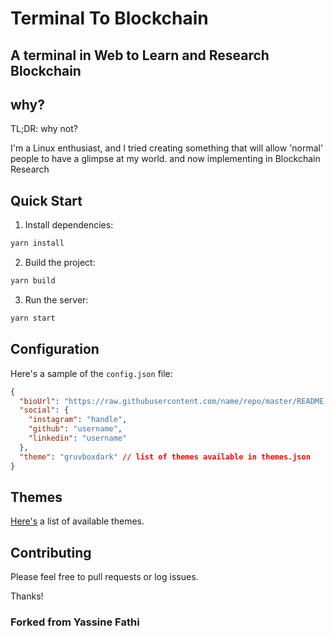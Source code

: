# Terminal To Blockchain

## A terminal in Web to Learn and Research Blockchain

## why?

TL;DR: why not?

I'm a Linux enthusiast, and I tried creating something that will allow 'normal' people to have a glimpse at my world. and now implementing in Blockchain Research

## Quick Start

1. Install dependencies:

```bash
yarn install
```

2. Build the project:

```bash
yarn build
```

3. Run the server:

```bash
yarn start
```

## Configuration

Here's a sample of the `config.json` file:

```json
{
  "bioUrl": "https://raw.githubusercontent.com/name/repo/master/README.md",
  "social": {
    "instagram": "handle",
    "github": "username",
    "linkedin": "username"
  },
  "theme": "gruvboxdark" // list of themes available in themes.json
}
```

## Themes

[Here's](/docs/themes) a list of available themes.


## Contributing

Please feel free to pull requests or log issues.

Thanks!

### Forked from Yassine Fathi
